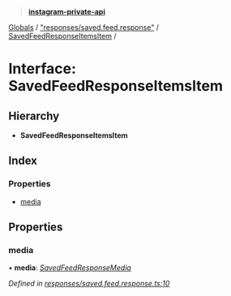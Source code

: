 > **[instagram-private-api](../README.md)**

[Globals](../README.md) / ["responses/saved.feed.response"](../modules/_responses_saved_feed_response_.md) / [SavedFeedResponseItemsItem](_responses_saved_feed_response_.savedfeedresponseitemsitem.md) /

# Interface: SavedFeedResponseItemsItem

## Hierarchy

* **SavedFeedResponseItemsItem**

## Index

### Properties

* [media](_responses_saved_feed_response_.savedfeedresponseitemsitem.md#media)

## Properties

###  media

• **media**: *[SavedFeedResponseMedia](_responses_saved_feed_response_.savedfeedresponsemedia.md)*

*Defined in [responses/saved.feed.response.ts:10](https://github.com/dilame/instagram-private-api/blob/e9c516c/src/responses/saved.feed.response.ts#L10)*